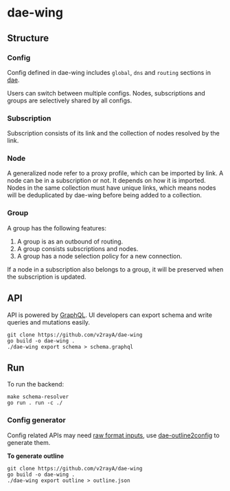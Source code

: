 # dae-wing

## Structure

### Config

Config defined in dae-wing includes `global`, `dns` and `routing` sections in [dae](https://github.com/v2rayA/dae).

Users can switch between multiple configs. Nodes, subscriptions and groups are selectively shared by all configs.

### Subscription

Subscription consists of its link and the collection of nodes resolved by the link.

### Node

A generalized node refer to a proxy profile, which can be imported by link. A node can be in a subscription or not. It depends on how it is imported. Nodes in the same collection must have unique links, which means nodes will be deduplicated by dae-wing before being added to a collection.

### Group

A group has the following features:

1. A group is as an outbound of routing.
1. A group consists subscriptions and nodes.
1. A group has a node selection policy for a new connection.

If a node in a subscription also belongs to a group, it will be preserved when the subscription is updated.

## API

API is powered by [GraphQL](https://graphql.org/). UI developers can export schema and write queries and mutations easily.

```shell
git clone https://github.com/v2rayA/dae-wing
go build -o dae-wing .
./dae-wing export schema > schema.graphql
```

## Run

To run the backend:
```shell
make schema-resolver
go run . run -c ./
```

### Config generator

Config related APIs may need [raw format inputs](https://github.com/v2rayA/dae/blob/main/example.dae), use [dae-outline2config](https://github.com/v2rayA/dae-outline2config) to generate them.

**To generate outline**

```shell
git clone https://github.com/v2rayA/dae-wing
go build -o dae-wing .
./dae-wing export outline > outline.json
```
